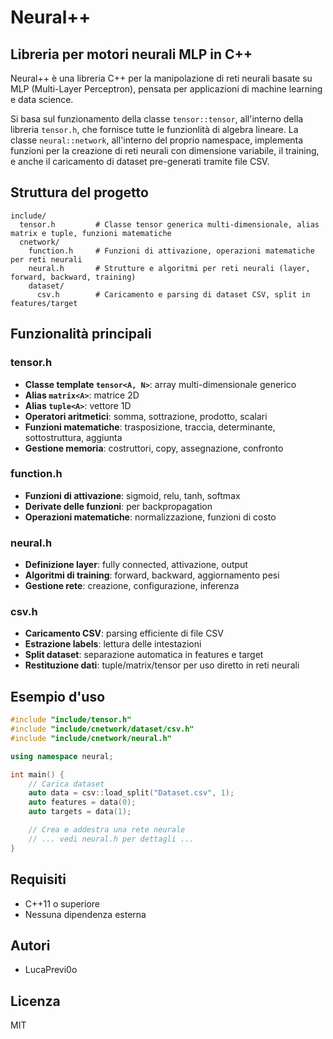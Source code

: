 # Neural++
## Libreria per motori neurali MLP in C++

Neural++ è una libreria C++ per la manipolazione di reti neurali basate su MLP (Multi-Layer Perceptron), pensata per applicazioni di machine learning e data science.

Si basa sul funzionamento della classe `tensor::tensor`, all'interno della libreria `tensor.h`, che fornisce tutte le funzionlità di algebra lineare.
La classe `neural::network`, all'interno del proprio namespace, implementa funzioni per la creazione di reti neurali con dimensione variabile, il training, e anche il caricamento di dataset pre-generati tramite file CSV.

## Struttura del progetto

```
include/
  tensor.h         # Classe tensor generica multi-dimensionale, alias matrix e tuple, funzioni matematiche
  cnetwork/
    function.h     # Funzioni di attivazione, operazioni matematiche per reti neurali
    neural.h       # Strutture e algoritmi per reti neurali (layer, forward, backward, training)
    dataset/
      csv.h        # Caricamento e parsing di dataset CSV, split in features/target
```

## Funzionalità principali

### tensor.h
- **Classe template `tensor<A, N>`**: array multi-dimensionale generico
- **Alias `matrix<A>`**: matrice 2D
- **Alias `tuple<A>`**: vettore 1D
- **Operatori aritmetici**: somma, sottrazione, prodotto, scalari
- **Funzioni matematiche**: trasposizione, traccia, determinante, sottostruttura, aggiunta
- **Gestione memoria**: costruttori, copy, assegnazione, confronto

### function.h
- **Funzioni di attivazione**: sigmoid, relu, tanh, softmax
- **Derivate delle funzioni**: per backpropagation
- **Operazioni matematiche**: normalizzazione, funzioni di costo

### neural.h
- **Definizione layer**: fully connected, attivazione, output
- **Algoritmi di training**: forward, backward, aggiornamento pesi
- **Gestione rete**: creazione, configurazione, inferenza

### csv.h
- **Caricamento CSV**: parsing efficiente di file CSV
- **Estrazione labels**: lettura delle intestazioni
- **Split dataset**: separazione automatica in features e target
- **Restituzione dati**: tuple/matrix/tensor per uso diretto in reti neurali

## Esempio d'uso

```cpp
#include "include/tensor.h"
#include "include/cnetwork/dataset/csv.h"
#include "include/cnetwork/neural.h"

using namespace neural;

int main() {
    // Carica dataset
    auto data = csv::load_split("Dataset.csv", 1);
    auto features = data(0);
    auto targets = data(1);

    // Crea e addestra una rete neurale
    // ... vedi neural.h per dettagli ...
}
```

## Requisiti
- C++11 o superiore
- Nessuna dipendenza esterna

## Autori
- LucaPrevi0o

## Licenza
MIT
